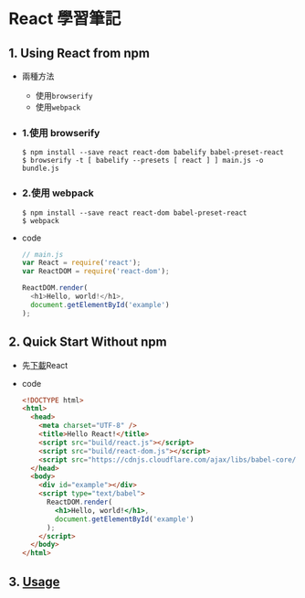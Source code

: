 # React 學習筆記

## 1. Using React from npm
  * 兩種方法
    * 使用`browserify`
    * 使用`webpack`
  * ### 1.使用 **browserify**
    ```
    $ npm install --save react react-dom babelify babel-preset-react
    $ browserify -t [ babelify --presets [ react ] ] main.js -o bundle.js
    ```

  * ### 2.使用 **webpack**
    ```
    $ npm install --save react react-dom babel-preset-react
    $ webpack
    ```

  * code
    ```javascript
    // main.js
    var React = require('react');
    var ReactDOM = require('react-dom');

    ReactDOM.render(
      <h1>Hello, world!</h1>,
      document.getElementById('example')
    );
    ```

## 2. Quick Start Without npm
  * 先[下載](http://facebook.github.io/react/downloads.html)React
  * code

    ```html
    <!DOCTYPE html>
    <html>
      <head>
        <meta charset="UTF-8" />
        <title>Hello React!</title>
        <script src="build/react.js"></script>
        <script src="build/react-dom.js"></script>
        <script src="https://cdnjs.cloudflare.com/ajax/libs/babel-core/5.8.23/browser.min.js"></script>
      </head>
      <body>
        <div id="example"></div>
        <script type="text/babel">
          ReactDOM.render(
            <h1>Hello, world!</h1>,
            document.getElementById('example')
          );
        </script>
      </body>
    </html>
    ```

## 3. [Usage](https://github.com/deleav/react-test/blob/master/Usage.md)
